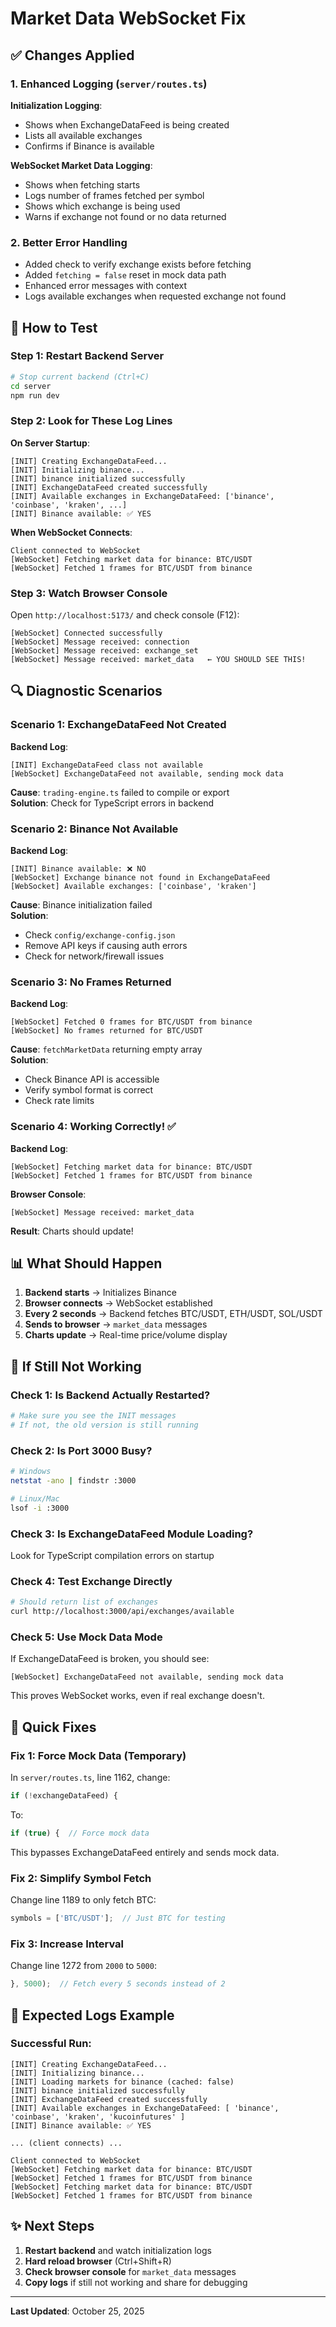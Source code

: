 # Market Data WebSocket Fix

## ✅ Changes Applied

### 1. Enhanced Logging (`server/routes.ts`)

**Initialization Logging**:
- Shows when ExchangeDataFeed is being created
- Lists all available exchanges
- Confirms if Binance is available

**WebSocket Market Data Logging**:
- Shows when fetching starts
- Logs number of frames fetched per symbol
- Shows which exchange is being used
- Warns if exchange not found or no data returned

### 2. Better Error Handling

- Added check to verify exchange exists before fetching
- Added `fetching = false` reset in mock data path
- Enhanced error messages with context
- Logs available exchanges when requested exchange not found

## 🚀 How to Test

### Step 1: Restart Backend Server

```bash
# Stop current backend (Ctrl+C)
cd server
npm run dev
```

### Step 2: Look for These Log Lines

**On Server Startup**:
```
[INIT] Creating ExchangeDataFeed...
[INIT] Initializing binance...
[INIT] binance initialized successfully
[INIT] ExchangeDataFeed created successfully
[INIT] Available exchanges in ExchangeDataFeed: ['binance', 'coinbase', 'kraken', ...]
[INIT] Binance available: ✅ YES
```

**When WebSocket Connects**:
```
Client connected to WebSocket
[WebSocket] Fetching market data for binance: BTC/USDT
[WebSocket] Fetched 1 frames for BTC/USDT from binance
```

### Step 3: Watch Browser Console

Open `http://localhost:5173/` and check console (F12):
```
[WebSocket] Connected successfully
[WebSocket] Message received: connection
[WebSocket] Message received: exchange_set
[WebSocket] Message received: market_data   ← YOU SHOULD SEE THIS!
```

## 🔍 Diagnostic Scenarios

### Scenario 1: ExchangeDataFeed Not Created
**Backend Log**:
```
[INIT] ExchangeDataFeed class not available
[WebSocket] ExchangeDataFeed not available, sending mock data
```

**Cause**: `trading-engine.ts` failed to compile or export  
**Solution**: Check for TypeScript errors in backend

### Scenario 2: Binance Not Available
**Backend Log**:
```
[INIT] Binance available: ❌ NO
[WebSocket] Exchange binance not found in ExchangeDataFeed
[WebSocket] Available exchanges: ['coinbase', 'kraken']
```

**Cause**: Binance initialization failed  
**Solution**: 
- Check `config/exchange-config.json`
- Remove API keys if causing auth errors
- Check for network/firewall issues

### Scenario 3: No Frames Returned
**Backend Log**:
```
[WebSocket] Fetched 0 frames for BTC/USDT from binance
[WebSocket] No frames returned for BTC/USDT
```

**Cause**: `fetchMarketData` returning empty array  
**Solution**: 
- Check Binance API is accessible
- Verify symbol format is correct
- Check rate limits

### Scenario 4: Working Correctly! ✅
**Backend Log**:
```
[WebSocket] Fetching market data for binance: BTC/USDT
[WebSocket] Fetched 1 frames for BTC/USDT from binance
```

**Browser Console**:
```
[WebSocket] Message received: market_data
```

**Result**: Charts should update!

## 📊 What Should Happen

1. **Backend starts** → Initializes Binance
2. **Browser connects** → WebSocket established
3. **Every 2 seconds** → Backend fetches BTC/USDT, ETH/USDT, SOL/USDT
4. **Sends to browser** → `market_data` messages
5. **Charts update** → Real-time price/volume display

## 🐛 If Still Not Working

### Check 1: Is Backend Actually Restarted?
```bash
# Make sure you see the INIT messages
# If not, the old version is still running
```

### Check 2: Is Port 3000 Busy?
```bash
# Windows
netstat -ano | findstr :3000

# Linux/Mac
lsof -i :3000
```

### Check 3: Is ExchangeDataFeed Module Loading?
Look for TypeScript compilation errors on startup

### Check 4: Test Exchange Directly
```bash
# Should return list of exchanges
curl http://localhost:3000/api/exchanges/available
```

### Check 5: Use Mock Data Mode
If ExchangeDataFeed is broken, you should see:
```
[WebSocket] ExchangeDataFeed not available, sending mock data
```

This proves WebSocket works, even if real exchange doesn't.

## 🔧 Quick Fixes

### Fix 1: Force Mock Data (Temporary)
In `server/routes.ts`, line 1162, change:
```typescript
if (!exchangeDataFeed) {
```
To:
```typescript
if (true) {  // Force mock data
```

This bypasses ExchangeDataFeed entirely and sends mock data.

### Fix 2: Simplify Symbol Fetch
Change line 1189 to only fetch BTC:
```typescript
symbols = ['BTC/USDT'];  // Just BTC for testing
```

### Fix 3: Increase Interval
Change line 1272 from `2000` to `5000`:
```typescript
}, 5000);  // Fetch every 5 seconds instead of 2
```

## 📝 Expected Logs Example

### Successful Run:
```
[INIT] Creating ExchangeDataFeed...
[INIT] Initializing binance...
[INIT] Loading markets for binance (cached: false)
[INIT] binance initialized successfully
[INIT] ExchangeDataFeed created successfully
[INIT] Available exchanges in ExchangeDataFeed: [ 'binance', 'coinbase', 'kraken', 'kucoinfutures' ]
[INIT] Binance available: ✅ YES

... (client connects) ...

Client connected to WebSocket
[WebSocket] Fetching market data for binance: BTC/USDT
[WebSocket] Fetched 1 frames for BTC/USDT from binance
[WebSocket] Fetching market data for binance: BTC/USDT
[WebSocket] Fetched 1 frames for BTC/USDT from binance
```

## ✨ Next Steps

1. **Restart backend** and watch initialization logs
2. **Hard reload browser** (Ctrl+Shift+R)
3. **Check browser console** for `market_data` messages
4. **Copy logs** if still not working and share for debugging

---

**Last Updated**: October 25, 2025

